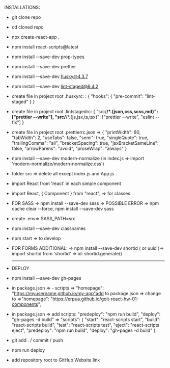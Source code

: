 INSTALLATIONS:

- git clone repo
- cd cloned repo
- npx create-react-app .
- npm install react-scripts@latest
- npm install --save-dev prop-types
- npm install --save-dev prettier
- npm install --save-dev husky@4.3.7
- npm install --save-dev lint-staged@9.4.2
- create file in project root .huskyrc: : { "hooks": { "pre-commit":
  "lint-staged" } }
- create file in project root .lintstagedrc: { "src/**/\*.{json,css,scss,md}":
  ["prettier --write"], "src/**/\*.{js,jsx,ts,tsx}": ["prettier --write",
  "eslint --fix"] }
- create file in project root .prettierrc.json => { "printWidth": 80,
  "tabWidth": 2, "useTabs": false, "semi": true, "singleQuote": true,
  "trailingComma": "all", "bracketSpacing": true, "jsxBracketSameLine": false,
  "arrowParens": "avoid", "proseWrap": "always" }
- npm install --save-dev modern-normalize (in index.js => import
  'modern-normalize/modern-normalize.css')
- folder src => delete all except index.js and App.js
- import React from 'react' in each simple component
- import React, { Component } from "react"; => for classes
- FOR SASS => npm install --save-dev sass => POSSIBLE ERROR => npm cache clear
  --force, npm install --save-dev sass
- create .env=> SASS_PATH=src
- npm install --save-dev classnames
- npm start => to develop
- FOR FORMS ADDITIONAL: => npm install --save-dev shortid ( or uuid )=> import
  shortid from 'shortid' => id: shortid.generate()

  ***

- DEPLOY

- npm install --save-dev gh-pages
- in package.json => - scripts => "homepage":
  "https://myusername.github.io/my-app"add to package.json => change to
  =>"homepage": "https://erpua.github.io/goit-react-hw-01-components";
- in package.json => add scripts: "predeploy": "npm run build", "deploy":
  "gh-pages -d build" => "scripts": { "start": "react-scripts start", "build":
  "react-scripts build", "test": "react-scripts test", "eject": "react-scripts
  eject", "predeploy": "npm run build", "deploy": "gh-pages -d build" },
- git add . / commit / push
- npm run deploy
- add repository root to GitHub Website link
